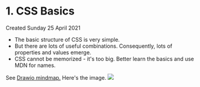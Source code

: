 # 1. CSS Basics
Created Sunday 25 April 2021


* The basic structure of CSS is very simple.
* But there are lots of useful combinations. Consequently, lots of properties and values emerge.
* CSS cannot be memorized - it's too big. Better learn the basics and use MDN for names.

See [Drawio mindmap.](css_mindmap) Here's the image.
![](1_CSS_Basics-image-1.png)

